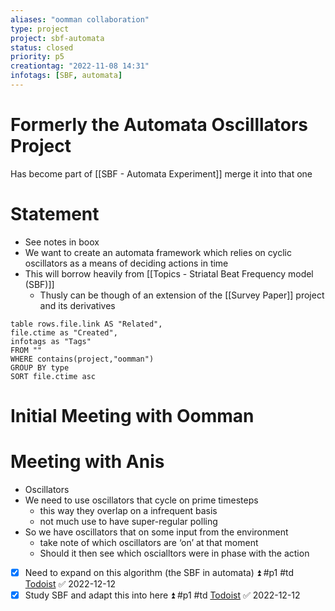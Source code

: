 ```yaml
---
aliases: "oomman collaboration"
type: project
project: sbf-automata
status: closed
priority: p5
creationtag: "2022-11-08 14:31"
infotags: [SBF, automata]
---
```


# Formerly the Automata Oscilllators Project

Has become part of [[SBF - Automata Experiment]]
merge it into that one
# Statement
- See notes in boox
- We want to create an automata framework which relies on cyclic oscillators as a means of deciding actions in time
- This will borrow heavily from [[Topics - Striatal Beat Frequency model (SBF)]] 
	- Thusly can be though of an extension of the [[Survey Paper]] project and its derivatives


```dataview
table rows.file.link AS "Related",
file.ctime as "Created",
infotags as "Tags"
FROM ""
WHERE contains(project,"oomman")
GROUP BY type
SORT file.ctime asc 
```

# Initial Meeting with Oomman

# Meeting with Anis
- Oscillators
- We need to use oscillators that cycle on prime timesteps
	- this way they overlap on a infrequent basis
	- not much use to have super-regular polling
- So we have oscillators that on some input from the environment 
	- take note of which oscillators are ‘on’ at that moment
	- Should it then see which oscialltors were in phase with the action
- [x] Need to expand on this algorithm (the SBF in automata) ⏫ #p1 #td [Todoist](https://todoist.com/showTask?id=6333371736) ✅ 2022-12-12
- [x] Study SBF and adapt this into here ⏫ #p1 #td [Todoist](https://todoist.com/showTask?id=6333371759) ✅ 2022-12-12
